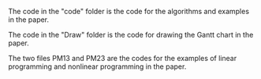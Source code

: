 The code in the "code" folder is the code for the algorithms and examples in the paper.

The code in the "Draw" folder is the code for drawing the Gantt chart in the paper.

The two files PM13 and PM23 are the codes for the examples of linear programming and nonlinear programming in the paper.
